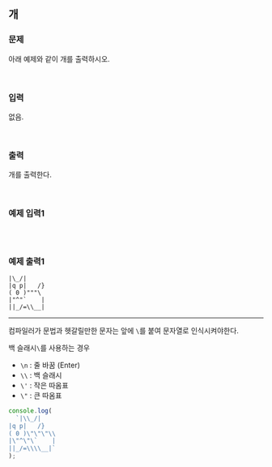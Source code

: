 ## 개

### 문제

아래 예제와 같이 개를 출력하시오.

<br/>

### 입력

없음.

<br/>

### 출력

개를 출력한다.

<br/>

### 예제 입력1

```

```

<br/>

### 예제 출력1

```
|\_/|
|q p|   /}
( 0 )"""\
|"^"`    |
||_/=\\__|
```

---

컴파일러가 문법과 헷갈릴만한 문자는 앞에 `\`를 붙여 문자열로 인식시켜야한다.

백 슬래시`\`를 사용하는 경우

- `\n` : 줄 바꿈 (Enter)
- `\\` : 백 슬래시
- `\'` : 작은 따옴표
- `\"` : 큰 따옴표

```js
console.log(
  `|\\_/|
|q p|   /}
( 0 )\"\"\"\\
|\"^\"\`    |
||_/=\\\\__|`
);
```
